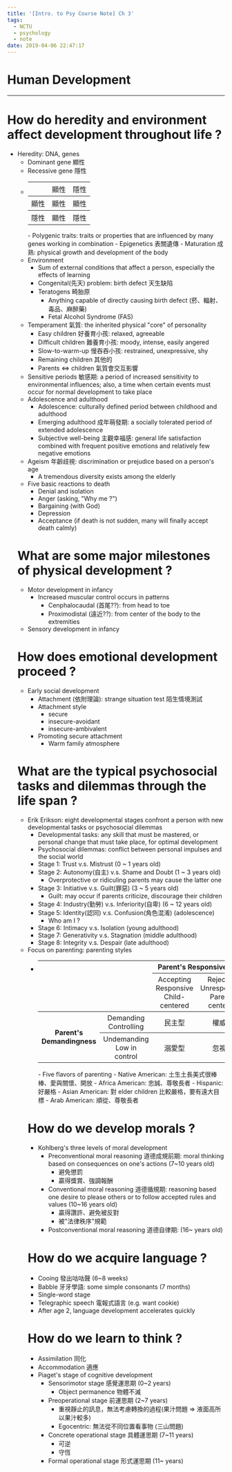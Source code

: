 ```yaml
---
title: '[Intro. to Psy Course Note] Ch 3'
tags:
  - NCTU
  - psychology
  - note
date: 2019-04-06 22:47:17
---
```


# Human Development

---

# How do heredity and environment affect development throughout life ?

- Heredity: DNA, genes
    - Dominant gene 顯性
    - Recessive gene 隱性
    - <table style="width:50%;">
        <tr>
            <th style="font-weight: lighter;"></th>
            <th style="font-weight: normal;">顯性</th>
            <th style="font-weight: normal;">隱性</th>
        </tr>
        <tr>
            <th style="font-weight: normal;">顯性</th>
            <th style="font-weight: lighter;">顯性</th>
            <th style="font-weight: lighter;">顯性</th>
        </tr>
        <tr>
            <th style="font-weight: normal;">隱性</th>
            <th style="font-weight: lighter;">顯性</th>
            <th style="font-weight: lighter;">隱性</th>
        </tr>
    </table>
    - Polygenic traits: traits or properties that are influenced by many genes working in combination
    - Epigenetics 表關遺傳
        - Maturation 成熟: physical growth and development of the body
- Environment
    - Sum of external conditions that affect a person, especially the effects of learning
    - Congenital(先天) problem: birth defect 天生缺陷
    - Teratogens 畸胎原
        - Anything capable of directly causing birth defect (菸、輻射、毒品、麻醉藥)
        - Fetal Alcohol Syndrome (FAS)
- Temperament 氣質: the inherited physical "core" of personality
    - Easy children 好養育小孩: relaxed, agreeable
    - Difficult children 難養育小孩: moody, intense, easily angered
    - Slow-to-warm-up 慢吞吞小孩: restrained, unexpressive, shy
    - Remaining children 其他的
    - Parents <=> children 氣質會交互影響
- Sensitive periods 敏感期: a period of increased sensitivity to environmental influences; also, a time when certain events must occur for normal development to take place
- Adolescence and adulthood
    - Adolescence: culturally defined period between childhood and adulthood
    - Emerging adulthood 成年萌發期: a socially tolerated period of extended adolescence
    - Subjective well-being 主觀幸福感: general life satisfaction combined with frequent positive emotions and relatively few negative emotions
- Ageism 年齡歧視: discrimination or prejudice based on a person's age
    - A tremendous diversity exists among the elderly
- Five basic reactions to death
    - Denial and isolation
    - Anger (asking, "Why me ?")
    - Bargaining (with God)
    - Depression
    - Acceptance (if death is not sudden, many will finally accept death calmly)

# What are some major milestones of physical development ?

- Motor development in infancy
    - Increased muscular control occurs in patterns
        - Cenphalocaudal (首尾??): from head to toe
        - Proximodistal (遠近??): from center of the body to the extremities
- Sensory development in infancy

# How does emotional development proceed ?

- Early social development
    - Attachment (依附理論): strange situation test 陌生情境測試
    - Attachment style
        - secure
        - insecure-avoidant
        - insecure-ambivalent
    - Promoting secure attachment
        - Warm family atmosphere

# What are the typical psychosocial tasks and dilemmas through the life span ?

- Erik Erikson: eight developmental stages confront a person with new developmental tasks or psychosocial dilemmas
    - Developmental tasks: any skill that must be mastered, or personal change that must take place, for optimal development
    - Psychosocial dilemmas: conflict between personal impulses and the social world
    - Stage 1: Trust v.s. Mistrust (0 ~ 1 years old)
    - Stage 2: Autonomy(自主) v.s. Shame and Doubt (1 ~ 3 years old)
        - Overprotective or ridiculing parents may cause the latter one
    - Stage 3: Initiative v.s. Guilt(罪惡) (3 ~ 5 years old)
        - Guilt: may occur if parents criticize, discourage their children
    - Stage 4: Industry(勤勞) v.s. Inferiority(自卑) (6 ~ 12 years old)
    - Stage 5: Identity(認同) v.s. Confusion(角色混淆) (adolescence)
        - Who am I ?
    - Stage 6: Intimacy v.s. Isolation (young adulthood)
    - Stage 7: Generativity v.s. Stagnation (middle adulthood)
    - Stage 8: Integrity v.s. Despair (late adulthood)
- Focus on parenting: parenting styles
    - <table>
        <tr>
            <th colspan="2" rowspan="2"></th>
            <th colspan="2">Parent's Responsiveness</th>
        </tr>
        <tr>
            <th style="font-weight: normal;">Accepting<br>Responsive<br>Child-centered</th>
            <th style="font-weight: normal;">Rejecting<br>Unresponsive<br>Parent-centered</th>
        </tr>
        <tr>
            <th rowspan="2">Parent's Demandingness</th>
            <th style="font-weight: normal;">Demanding<br>Controlling</th>
            <th style="font-weight: lighter;">民主型</th>
            <th style="font-weight: lighter;">權威型</th>
        </tr>
        <tr>
            <th style="font-weight: normal;">Undemanding<br>Low in control</th>
            <th style="font-weight: lighter;">溺愛型</th>
            <th style="font-weight: lighter;">忽視型</th>
        </tr>
    </table>
    - Five flavors of parenting
        - Native American: 土生土長美式很棒棒、愛與關懷、開放
        - Africa American: 忠誠、尊敬長者
        - Hispanic: 好嚴格
        - Asian American: 對 elder children 比較嚴格，要有遠大目標
        - Arab American: 順從、尊敬長者

# How do we develop morals ?

- Kohlberg's three levels of moral development
    - Preconventional moral reasoning 道德成規前期: moral thinking based on consequences on one's actions (7~10 years old)
        - 避免懲罰
        - 贏得獎賞、強調報酬
    - Conventional moral reasoning 道德循規期: reasoning based one desire to please others or to follow accepted rules and values (10~16 years old)
        - 贏得讚許、避免被反對
        - 被"法律秩序"規範
    - Postconventional moral reasoning 道德自律期: (16~ years old)

# How do we acquire language ?

- Cooing 發出咕咕聲 (6~8 weeks)
- Babble 牙牙學語: some simple consonants (7 months)
- Single-word stage
- Telegraphic speech 電報式語言 (e.g. want cookie)
- After age 2, language development accelerates quickly

# How do we learn to think ?

- Assimilation 同化
- Accommodation 適應
- Piaget's stage of cognitive development
    - Sensorimotor stage 感覺運思期 (0~2 years)
        - Object permanence 物體不滅
    - Preoperational stage 前運思期 (2~7 years)
        - 重視靜止的訊息，無法考慮轉換的過程(果汁問題 => 液面高所以果汁較多)
        - Egocentric: 無法從不同位置看事物 (三山問題)
    - Concrete operational stage 具體運思期 (7~11 years)
        - 可逆
        - 守恆
    - Formal operational stage 形式運思期 (11~ years)